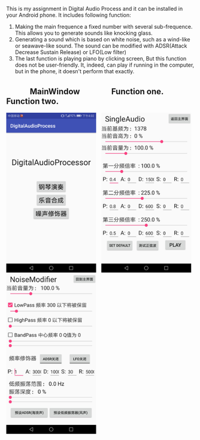 This is my assignment in Digital Audio Process and it can be installed in your Android phone. 
It includes following function:
1. Making the main frequence a fixed number with several sub-frequence. This allows you to generate sounds like knocking glass.
2. Generating a sound which is based on white noise, such as a wind-like or seawave-like sound. The sound can be modified with ADSR(Attack Decrease Sustain Release) or LFO(Low filter)
3. The last function is playing piano by clicking screen, But this function does not be user-friendly. It, indeed, can play if running in the computer, but in the phone, it doesn't perform that exactly.

## 　　　MainWindow　　　　Function one.　　　　Function two.
<img src="Pictures/One.png" width="240" height="426" />　<img src="Pictures/Two.jpg" width="240" height="426" />　<img src="Pictures/Three.jpg" width="240" height="426" />


